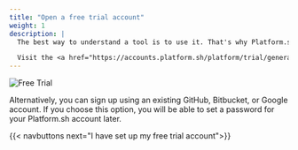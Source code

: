 ```yaml
---
title: "Open a free trial account"
weight: 1
description: |
  The best way to understand a tool is to use it. That's why Platform.sh offers a free one month trial.<br><br>

  Visit the <a href="https://accounts.platform.sh/platform/trial/general/setup">Platform.sh accounts</a> page and fill out your information to set up your trial account.
---
```


![Free Trial](/images/getting-started/free-trial.png "0.50")

Alternatively, you can sign up using an existing GitHub, Bitbucket, or Google account. If you choose this option, you will be able to set a password for your Platform.sh account later.

{{< navbuttons next="I have set up my free trial account">}}
